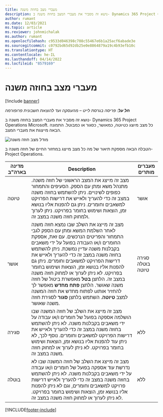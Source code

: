 ```yaml
---
title: מעברי מצב בחוזה משנה
description: נושא זה מסביר את מעברי המצב בחוזה משנה ב- Dynamics 365 Project Operations‏ Microsoft כאשר חוזה המשנה נוצר, מבוצע ונסגר.
author: rumant
ms.date: 12/03/2021
ms.topic: article
ms.reviewer: johnmichalak
ms.author: rumant
ms.openlocfilehash: c9533d046398c708c55467e6b1a25acf6abade3e
ms.sourcegitcommit: c0792bd65d92db25e0e8864879a19c4b93efb10c
ms.translationtype: HT
ms.contentlocale: he-IL
ms.lasthandoff: 04/14/2022
ms.locfileid: "8579169"
---
```

# <a name="state-transitions-on-a-subcontract"></a>מעברי מצב בחוזה משנה 

[!include [banner](../../includes/dataverse-preview.md)]

_**חל על**: פריסה בגרסת לייט – מהעסקה ועד להוצאת חשבונית פרופורמה_

נושא זה מסביר את מעברי המצב בחוזה משנה ב- Dynamics 365 Project Operations‏ Microsoft. כל מצב מיוצג כטיוטה, כמאושר, כסגור או כמבוטל. התמונה הבאה מייצגת את מעברי המצב.

![מודל מצב חוזה משנה](../media/SubconStates.png)  

הטבלה הבאה מספקת תיאור של מה כל מצב מייצג במחזור החיים של חוזה משנה ב- Project Operations.

| מדינה בארה"ב | Description | מעברים מותרים |
| --- | --- | --- |
| טיוטה | מצב זה מייצג את המצב הראשוני של חוזה משנה. מתנהל משא ומתן עם הספק. הסעיפים והתמחור כפופים לשינויים. ניתן להשתמש בחוזה משנה במצב זה כדי להעריך ולאייש את דרישות הפרויקט למשאבים וחומרים. ניתן גם להפנות אליו בנושא זמן, הוצאות ושימוש בחומר בפרויקט. ניתן לערוך ולמחוק חוזה משנה במצב זה. | אושר |
| אושר | מצב זה מייצג את השלב שבו נמצא חוזה משנה לאחר השלמת המשא ומתן עם הספק לגבי התמחור והפריטים הנרכשים. עם זאת, אספקת החומרים ו/או העבודה בפועל על ידי משאבים בקבלנות משנה עדיין נמשכת. ניתן להשתמש בחוזה משנה במצב זה כדי להעריך ולאייש את דרישות הפרויקט למשאבים וחומרים. ניתן גם להפנות אליו בנושא זמן, הוצאות ושימוש בחומר בפרויקט. לא ניתן לערוך או למחוק חוזה משנה במצב זה. הלחצן **בטל** מאפשרת ביטול של חוזה משנה שאושר. הלחצן **פתח מחדש** מאפשר לך לפתוח מחדש את חוזה המשנה uלהחזיר אותו למצב **טיוטה**. השתמש בלחצן **סגור** לסגירת חוזה משנה שאושר. | סגירה <br> בוטלה <br> טיוטה |
| סגירה | מצב זה מייצג את השלב של חוזה המשנה שבו הושלמה אספקה בפועל של חומרים ו/או עבודה על ידי משאבים בקבלנות משנה. לא ניתן להשתמש בחוזה משנה במצב זה כדי להעריך ולאייש את דרישות הפרויקט למשאבים וחומרים. נוסף לכך, לא ניתן עוד להפנות אליו בנושא זמן, הוצאות ושימוש בחומר בפרויקט. לא ניתן לערוך או למחוק חוזה משנה במצב זה. | ללא |
| בוטלה | מצב זה מייצג את השלב של חוזה המשנה שבו לא נדרשת עוד אספקה בפועל של חומרים ו/או עבודה על ידי משאבים בקבלנות משנה. לא ניתן להשתמש בחוזה משנה במצב זה כדי להעריך ולאייש דרישות פרויקט למשאבים וחומרים, וגם לא ניתן להפנות אליו בנושא זמן, הוצאות ושימוש בחומר בפרויקט. לא ניתן לערוך או למחוק חוזה משנה במצב זה. | ללא |


[!INCLUDE[footer-include](../../includes/footer-banner.md)]
